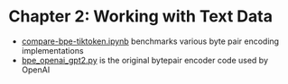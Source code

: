 # Chapter 2: Working with Text Data



- [compare-bpe-tiktoken.ipynb](compare-bpe-tiktoken.ipynb) benchmarks various byte pair encoding implementations
- [bpe_openai_gpt2.py](bpe_openai_gpt2.py) is the original bytepair encoder code used by OpenAI

